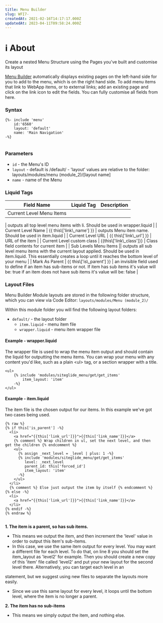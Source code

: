 ```yaml
---
title: Menu Builder
slug: WFI7-
createdAt: 2021-02-16T14:17:17.000Z
updatedAt: 2023-04-11T09:58:24.000Z
---
```


# ℹ️ About

Create a nested Menu Structure using the Pages you've built and customise its layout

[Menu Builder](https://help.siteglide.com/article/156-menus-getting-started) automatically displays existing pages on the left-hand side for you to add to the menu, which is on the right hand side. To add menu items that link to WebApp items, or to external links; add an existing page and click on the link icon to edit the fields. You can fully customise all fields from here.

### Syntax

```liquid
{%- include 'menu'
    id:'6560'
    layout: 'default'
    name: 'Main Navigation' 
-%}


```

### Parameters

* `id` - the Menu's ID
* `layout` - default is /default/ - 'layout' values are relative to the folder: layouts/modules/menu (module\_2)/\[layout name]
* `name` - name of the Menu

### Liquid Tags

| **Field Name**           | **Liquid Tag** | **Description** |
| ------------------------ | -------------- | --------------- |
| Current Level Menu Items |                |                 |

\| outputs all top level menu items with li. Should be used in wrapper.liquid | | Current Level Name | \{{ this\\\['link\\\_name'] \}} | outputs Menu item name. Should be used in item.liquid | | Current Level URL | \{{ this\\\['link\\\_url'] \}} | URL of the item | | Current Level custom class | \{{this\\\['link\\\_class']\}} | Class field contents for current item | | Sub Levels Menu Items || outputs all sub level menu items with the current layout applied. Should be used in item.liquid. This essentially creates a loop until it reaches the bottom level of your menu | | Mark As Parent | \{{ this\\\['is\\\_parent'] \}} | an invisible field used to define if an item has sub-items or not. If item has sub items it's value will be: true if an item does not have sub items it's value will be: false |

### Layout Files

Menu Builder Module layouts are stored in the following folder structure, which you can view via Code Editor: `layouts/modules/Menu (module_2)/`

Within this module folder you will find the following layout folders:

* `default/` - the layout folder
  * `item.liquid` - menu item file
  * `wrapper.liquid` - menu item wrapper file

#### Example - wrapper.liquid

The wrapper file is used to wrap the menu item output and should contain the liquid for outputting the menu items. You can wrap your menu with any content you'd like, such as a plain \<ul> tag, or a section wrapper with a title.

```liquid
<ul>
	{% include 'modules/siteglide_menu/get/get_items'
		item_layout: 'item' 
	-%}
</ul>

```

#### Example - item.liquid

The item file is the chosen output for our items. In this example we've got two cases being used.

```liquid
{% raw %}
{% if this['is_parent'] -%}
  <li>
    <a href="{{this['link_url']}}">{{this['link_name']}}</a>
    {% comment %} Wrap children in ul, set the next level, and then get the children {% endcomment %}
    <ul>
      {% assign _next_level = _level | plus: 1 -%}
      {% include 'modules/siteglide_menu/get/get_items'
         level: _next_level
         parent_id: this['forced_id']
         item_layout: 'item' 
      -%}
    </ul>
  </li>
  {% comment %} Else just output the item by itself {% endcomment %}
{% else -%}	
  <li>
    <a href="{{this['link_url']}}">{{this['link_name']}}</a>
  </li>
{% endif -%}
{% endraw %}


```

**1. The item is a parent, so has sub items.**

* This means we output the item, and then increment the 'level' value in order to output this item's sub-items.
* In this case, we use the same item output for every level. You may want a different file for each level. To do that, on line 8 you should set the item\_layout as 'level2' for example. Then you should create a new copy of this 'item' file called 'level2' and put your new layout for the second level there. Alternatively, you can target each level in an

statement, but we suggest using new files to separate the layouts more easily.

* Since we use this same layout for every level, it loops until the bottom level, where the item is no longer a parent.

**2. The item has no sub-items**

* This means we simply output the item, and nothing else.

